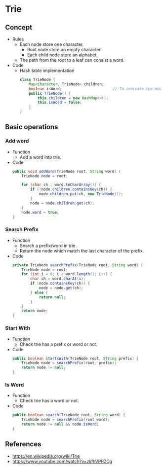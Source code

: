 # Trie

## Concept
- Rules
   - Each node store one character.
      - Root node store an empty character.
      - Each child node store an alphabet.
   - The path from the root to a leaf can consist a word.
- Code
   - Hash table implementation
     ```java
     class TrieNode {
         Map<Character, TrieNode> children;
         boolean isWord;                       // To indicate the node is a leaf or not
         public TrieNode() {
             this.children = new HashMap<>();
             this.isWord = false;
         }
     }
     ```

## Basic operations
### Add word
- Function
   - Add a word into trie.
- Code
  ```java
  public void addWord(TrieNode root, String word) {
      TrieNode node = root;

      for (char ch : word.toCharArray()) {
          if (!node.children.containsKey(ch)) {
              node.children.put(ch, new TrieNode());
          }
          node = node.children.get(ch);
      }
      node.word = true;
  }
  ```

### Search Prefix
- Function
   - Search a prefix/word in trie.
   - Return the node which match the last character of the prefix.
- Code
  ```java
  private TrieNode searchPrefix(TrieNode root, String word) {
      TrieNode node = root;
      for (int i = 0; i < word.length(); i++) {
          char ch = word.charAt(i);
          if (node.containsKey(ch)) {
              node = node.get(ch);
          } else {
              return null;
          }
      }
      return node;
  }
  ```

### Start With
- Function
   - Check trie has a prefix or word or not.
- Code
  ```java
  public boolean startsWith(TrieNode root, String prefix) {
      TrieNode node = searchPrefix(root, prefix);
      return node != null;
  }
  ```

### Is Word
- Function
   - Check trie has a word or not.
- Code
  ```java
  public boolean search(TrieNode root, String word) {
      TrieNode node = searchPrefix(root word);
      return node != null && node.isWord;
  }
  ```

## References
- https://en.wikipedia.org/wiki/Trie
- https://www.youtube.com/watch?v=zIjfhVPRZCg
